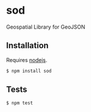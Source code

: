 # sod

Geospatial Library for GeoJSON

## Installation

Requires [nodejs](http://nodejs.org/).

```sh
$ npm install sod
```

## Tests

```sh
$ npm test
```


